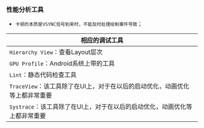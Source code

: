### 性能分析工具
+ `卡顿的本质是VSYNC信号到来时，不能及时处理绘制事件导致`；

|相应的调试工具|
|------|
|`Hierarchy View`：查看Layout层次|
|`GPU Profile`：Android系统上带的工具|
|`Lint`：静态代码检查工具|
|`TraceView`：该工具除了在UI上，对于在以后的启动优化，动画优化等上都非常重要|
|`Systrace`：该工具除了在UI上，对于在以后的启动优化，动画优化等上都非常重要|
